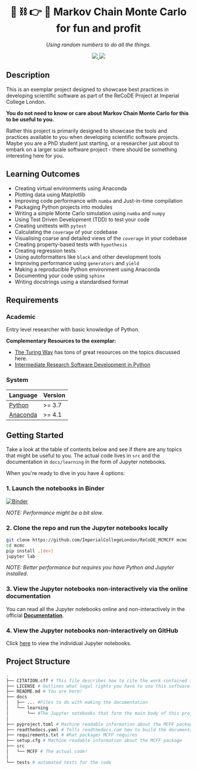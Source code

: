 <h1 align="center">🎲 ⛓️ 👉 🧪 Markov Chain Monte Carlo for fun and profit</h1>
<p align="center">
    <em>Using random numbers to do all the things.</em>
</p>

<p align="center">
<!-- <img src="https://github.com/Imperial-CMTH/koala/actions/workflows/ci.yml/badge.svg"/> -->
<!-- <a href="https://zenodo.org/badge/latestdoi/422218038">
    <img src="https://zenodo.org/badge/422218038.svg"/>
</a> -->
<a href="https://wfxr.mit-license.org/2017">
        <img src="https://img.shields.io/badge/License-MIT-brightgreen.svg"/>
</a>
<a href="https://mybinder.org/v2/gh/TomHodson/ReCoDE_MCMCFF/HEAD">
        <img src="https://mybinder.org/badge_logo.svg"/>
</a>
</p>

## Description

This is an exemplar project designed to showcase best practices in developing scientific software as part of the ReCoDE Project at Imperial College London.

**You do not need to know or care about Markov Chain Monte Carlo for this to be useful to you.**

Rather this project is primarily designed to showcase the tools and practices available to you when developing scientific software projects. Maybe you are a PhD student just starting, or a researcher just about to embark on a larger scale software project - there should be something interesting here for you.

## Learning Outcomes

- Creating virtual environments using Anaconda
- Plotting data using Matplotlib
- Improving code performance with `numba` and Just-in-time compilation
- Packaging Python projects into modules
- Writing a simple Monte Carlo simulation using `numba` and `numpy`
- Using Test Driven Development (TDD) to test your code
- Creating unittests with `pytest`
- Calculating the `coverage` of your codebase
- Visualising coarse and detailed views of the `coverage` in your codebase
- Creating property-based tests with `hypothesis`
- Creating regression tests
- Using autoformatters like `black` and other development tools
- Improving performance using `generators` and `yield`
- Making a reproducible Python environment using Anaconda
- Documenting your code using `sphinx`
- Writing docstrings using a standardised format

## Requirements

### Academic

Entry level researcher with basic knowledge of Python.

**Complementary Resources to the exemplar:**

- [The Turing Way](https://the-turing-way.netlify.app/) has tons of great resources on the topics discussed here.
- [Intermediate Research Software Development in Python](https://carpentries-incubator.github.io/python-intermediate-development/index.html)

### System

| Language                                                   | Version |
| ---------------------------------------------------------- | ------- |
| [Python](https://www.python.org/downloads/)                | >= 3.7  |
| [Anaconda](https://www.anaconda.com/products/distribution) | >= 4.1  |

## Getting Started

Take a look at the table of contents below and see if there are any topics that might be useful to you. The actual code lives in `src` and the documentation in `docs/learning` in the form of Jupyter notebooks.

When you're ready to dive in you have 4 options:

### 1. Launch the notebooks in Binder

[![Binder](https://mybinder.org/badge_logo.svg)](https://mybinder.org/v2/gh/ImperialCollegeLondon/ReCoDE_MCMCFF/HEAD?urlpath=lab%2Ftree%2Fdocs%2Flearning%2F01%20Introduction.ipynb)

_NOTE: Performance might be a bit slow_.

### 2. Clone the repo and run the Jupyter notebooks locally

```bash
git clone https://github.com/ImperialCollegeLondon/ReCoDE_MCMCFF mcmc
cd mcmc
pip install .[dev]
jupyter lab
```

_NOTE: Better performance but requires you have Python and Jupyter installed_.

### 3. View the Jupyter notebooks non-interactively via the online documentation

You can read all the Jupyter notebooks online and non-interactively in the official **[Documentation](https://recode-mcmcff.readthedocs.io/)**.

### 4. View the Jupyter notebooks non-interactively on GitHub

Click [here](https://github.com/ImperialCollegeLondon/ReCoDE_MCMCFF/tree/main/docs/learning)
to view the individual Jupyter notebooks.

## Project Structure

```bash
.
├── CITATION.cff # This file describes how to cite the work contained in this repository.
├── LICENSE # Outlines what legal rights you have to use this software.
├── README.md # You are here!
├── docs
│   ├── ... #Files to do with making the documentation
│   └── learning
│       └── #The Jupyter notebooks that form the main body of this project
│
├── pyproject.toml # Machine readable information about the MCFF package
├── readthedocs.yaml # Tells readthedocs.com how to build the documentation
├── requirements.txt # What packages MCFF requires
├── setup.cfg # Machine readable information about the MCFF package
├── src
│   └── MCFF # The actual code!
│
└── tests # automated tests for the code
```
